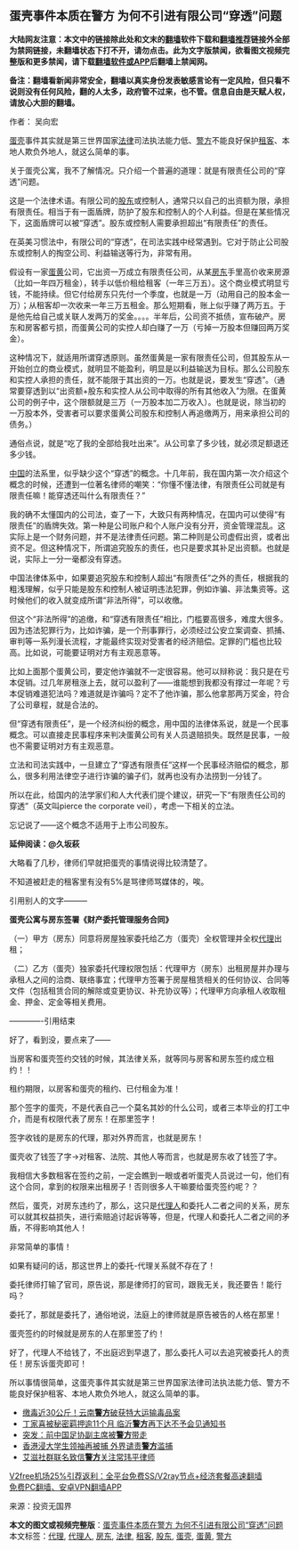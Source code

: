  <h2>蛋壳事件本质在警方 为何不引进有限公司“穿透”问题</h2> <p class="notice"><b>大陆网友注意：本文中的链接除此处和文末的<a href="https://github.com/bannedbook/fanqiang" >翻墙</a>软件下载和<a href="https://github.com/killgcd/justmysocks/blob/master/README.md">翻墙推荐</a>链接外全部为禁网链接，未翻墙状态下打不开，请勿点击。此为文字版禁闻，欲看图文视频完整版和更多禁闻，请下载<a href="https://github.com/bannedbook/fanqiang">翻墙软件或APP</a>后翻墙上禁闻网。</p><p>备注：翻墙看新闻非常安全，翻墙以真实身份发表敏感言论有一定风险，但只看不说则没有任何风险，翻的人太多，政府管不过来，也不管。信息自由是天赋人权，请放心大胆的翻墙。</b></p>  <div class="entry"> <p>作者： 吴向宏</p> <p id="summary"><a href="https://www.bannedbook.org/bnews/tag/%E8%9B%8B%E5%A3%B3/" class="st_tag internal_tag" rel="tag" title="标签 蛋壳 下的日志">蛋壳</a>事件其实就是第三世界国家<a href="https://www.bannedbook.org/bnews/tag/%e6%b3%95%e5%be%8b/" class="st_tag internal_tag" rel="tag" title="标签 法律 下的日志">法律</a>司法执法能力低、<a href="https://www.bannedbook.org/bnews/tag/%e8%ad%a6%e6%96%b9/" class="st_tag internal_tag" rel="tag" title="标签 警方 下的日志">警方</a>不能良好保护<a href="https://www.bannedbook.org/bnews/tag/%e7%a7%9f%e5%ae%a2/" class="st_tag internal_tag" rel="tag" title="标签 租客 下的日志">租客</a>、本地人欺负外地人，就这么简单的事。</p> <p>关于蛋壳公寓，我不了解情况。只介绍一个普遍的道理：就是有限责任公司的“穿透”问题。</p> <p>这是一个法律术语。有限公司的<a href="https://www.bannedbook.org/bnews/tag/%E8%82%A1%E4%B8%9C/" class="st_tag internal_tag" rel="tag" title="标签 股东 下的日志">股东</a>或控制人，通常只以自己的出资额为限，承担有限责任。相当于有一面盾牌，防护了股东和控制人的个人利益。但是在某些情况下，这面盾牌可以被“穿透”。股东或控制人需要承担超出“有限责任”的责任。</p> <p>在英美习惯法中，有限公司的“穿透”，在司法实践中经常遇到。它对于防止公司股东或控制人的掏空公司、利益输送等行为，非常有用。</p> <p>假设有一家<a href="https://www.bannedbook.org/bnews/tag/%E8%9B%8B%E9%BB%84/" class="st_tag internal_tag" rel="tag" title="标签 蛋黄 下的日志">蛋黄</a>公司，它出资一万成立有限责任公司，从某<a href="https://www.bannedbook.org/bnews/tag/%e6%88%bf%e4%b8%9c/" class="st_tag internal_tag" rel="tag" title="标签 房东 下的日志">房东</a>手里高价收来房源（比如一年四万租金），转手以低价租给租客（一年三万五）。这个商业模式明显亏钱，不能持续。但它付给房东只先付一个季度，也就是一万（动用自己的股本金一万）；从租客却一次收来一年三万五租金。那么短期看，账上似乎赚了两万五。于是他先给自己或关联人发两万的奖金。。。。半年后，公司资不抵债，宣布破产。房东和房客都亏损，而蛋黄公司的实控人却白赚了一万（亏掉一万股本但赚回两万奖金）。</p> <p>这种情况下，就适用所谓穿透原则。虽然蛋黄是一家有限责任公司，但其股东从一开始创立的商业模式，就明显不能盈利，明显是以利益输送为目标。那么公司股东和实控人承担的责任，就不能限于其出资的一万。也就是说，要发生“穿透”。（通常要穿透到以“出资额+股东和实控人从公司中取得的所有其他收入”为限。在蛋黄公司的例子中，这个限额就是三万（一万股本加二万收入）。也就是说，除当初的一万股本外，受害者可以要求蛋黄公司股东和控制人再追缴两万，用来承担公司的债务。）</p> <p>通俗点说，就是“吃了我的全部给我吐出来”。从公司拿了多少钱，就必须足额退还多少钱。</p> <p><span class='wp_keywordlink_affiliate'><a href="https://www.bannedbook.org/" title="中国" target="_blank">中国</a></span>的法系里，似乎缺少这个“穿透”的概念。十几年前，我在国内第一次介绍这个概念的时候，还遭到一位著名律师的嘲笑：“你懂不懂法律，有限责任公司就是有限责任嘛！能穿透还叫什么有限责任？”</p> <p>我的确不太懂国内的公司法，查了一下，大致只有两种情况，在国内可以使得“有限责任”的盾牌失效。第一种是公司账户和个人账户没有分开，资金管理混乱。这实际上是一个财务问题，并不是法律责任问题。第二种则是公司虚假出资，或者出资不足。但这种情况下，所谓追究股东的责任，也只是要求其补足出资额。也就是说，实际上一分一毫都没有穿透。</p>  <p>中国法律体系中，如果要追究股东和控制人超出“有限责任”之外的责任，根据我的粗浅理解，似乎只能是股东和控制人被证明违法犯罪，例如诈骗、非法集资等。这时候他们的收入就变成所谓“非法所得”，可以收缴。</p> <p>但这个“非法所得”的追缴，和“穿透有限责任”相比，门槛要高很多，难度大很多。因为违法犯罪行为，比如诈骗，是一个刑事罪行，必须经过公安立案调查、抓捕、审判等一系列漫长流程，才能最终实现对受害者的经济赔偿。定罪的门槛也比较高。比如说，可能要证明对方有主观恶意等。</p> <p>比如上面那个蛋黄公司，要定他诈骗就不一定很容易。他可以辩称说：我只是在亏本促销。过几年房租涨上去，就可以盈利了——谁能想到我都没有撑过一年呢？亏本促销难道犯法吗？难道就是诈骗吗？定不了他诈骗，那么他拿那两万奖金，符合了公司章程，就是合法的。</p> <p>但“穿透有限责任”，是一个经济纠纷的概念，用中国的法律体系说，就是一个民事概念。可以直接走民事程序来判决蛋黄公司有关人员退赔损失。既然是民事，一般也不需要证明对方有主观恶意。</p> <p>立法和司法实践中，一旦建立了“穿透有限责任”这样一个民事经济赔偿的概念，那么，很多利用法律空子进行诈骗的骗子们，就再也没有办法捞到一分钱了。</p> <p>所以在此，给国内的法学家们和人大代表们提个建议，研究一下“有限责任公司的穿透”（英文叫pierce the corporate veil），考虑一下相关的立法。</p> <p>忘记说了——这个概念不适用于上市公司股东。</p> <p><strong>延伸阅读：@久坂萩</strong></p> <p>大略看了几秒，律师们早就把蛋壳的事情说得比较清楚了。</p> <p>不知道被赶走的租客里有没有5%是骂律师骂媒体的，唉。</p>  <p>引用别人的文字&#8212;&#8212;&#8212;</p> <p><strong>蛋壳公寓与房东签署《财产委托管理服务合同》</strong></p> <p>（一）甲方（房东）同意将房屋独家委托给乙方（蛋壳）全权管理并全权<a href="https://www.bannedbook.org/bnews/tag/%E4%BB%A3%E7%90%86/" class="st_tag internal_tag" rel="tag" title="标签 代理 下的日志">代理</a>出租；</p> <p>（二）乙方（蛋壳）独家委托代理权限包括：代理甲方（房东）出租房屋并办理与承租人之间的洽商、联络事宜；代理甲方签署于房屋租赁相关的任何协议、合同等文件（包括租赁合同的解除或变更协议、补充协议等）；代理甲方向承租人收取租金、押金、定金等相关费用。</p> <p>&#8212;&#8212;&#8212;&#8212;-引用结束</p> <p>好了，看到没，要点来了——</p> <p>当房客和蛋壳签约交钱的时候，其法律关系，就等同与房客和房东签约成立租约！！</p> <p>租约期限，以房客和蛋壳的租约、已付租金为准！</p> <p>那个签字的蛋壳，不是代表自己一个莫名其妙的什么公司，或者三本毕业的打工中介，而是有权限代表了房东！在那里签字！</p> <p>签字收钱的是房东的代理，那对外界而言，也就是房东！</p>  <p>蛋壳收了钱签了字→对租客、法院、其他人等而言，也就是房东收了钱签了字。</p> <p>我相信大多数租客在签约之前，一定会瞧到一眼或者听蛋壳人员说过一句，他们有这个合同，拿到的权限来出租房子！否则很多人干嘛要给蛋壳签约呢？？</p> <p>然后，蛋壳，对房东违约了，那么，这只是<a href="https://www.bannedbook.org/bnews/tag/%E4%BB%A3%E7%90%86%E4%BA%BA/" class="st_tag internal_tag" rel="tag" title="标签 代理人 下的日志">代理人</a>和委托人二者之间的关系，房东可以就其权益损失，进行索赔追讨起诉等等，但是，代理人和委托人二者之间的矛盾，不得影响其他人！</p> <p>非常简单的事情！</p> <p>如果有疑问的话，那这世界上的委托-代理关系就不存在了！</p> <p>委托律师打输了官司，原告说，那是律师打的官司，跟我无关，我还要告！能行吗？</p> <p>委托了，那就是委托了，通俗地说，法庭上的律师就是原告被告的人格在那里！</p> <p>蛋壳签约的时候就是房东的人在那里签了约！</p> <p>好了，代理人不给钱了，不出庭迟到早退了，那么委托人可以去追究被委托人的责任！房东诉蛋壳即可！</p> <p>所以事情很简单，这蛋壳事件其实就是第三世界国家法律司法执法能力低、警方不能良好保护租客、本地人欺负外地人，就这么简单的事。</p>  <ul class='op-related-articles' title='相关阅读'> <li><a href='https://www.bannedbook.org/bnews/baitai/20201205/1442429.html' target='_blank'>缴毒近30公斤！云南<b>警方</b>破获特大运输毒品案</a></li> <li><a href='https://www.bannedbook.org/bnews/renquan/xgmyd/20201203/1441477.html' target='_blank'>丁家喜被秘密羁押逾11个月 临沂<b>警方</b>再下达不予会见通知书</a></li> <li><a href='https://www.bannedbook.org/bnews/sports/20201203/1441473.html' target='_blank'>突发：前中国足协副主席被<b>警方</b>带走</a></li> <li><a href='https://www.bannedbook.org/bnews/headline/20201203/1441079.html' target='_blank'>香港浸大学生领袖再被捕 外界谴责<b>警方</b>滥捕</a></li> <li><a href='https://www.bannedbook.org/bnews/baitai/20201203/1441013.html' target='_blank'>艾滋社群联名致信<b>警方</b>关注常玮平律师</a></li> </ul> <p class="texttj"> <a href="https://www.bannedbook.org/forum23/topic22702.html" target="_blank">V2free机场25%引荐返利：全平台免费SS/V2ray节点+经济套餐高速翻墙</a><br/> <a href="https://github.com/bannedbook/fanqiang/wiki/%E7%A6%81%E9%97%BB%E7%BD%91%E5%AE%89%E5%8D%93%E7%BF%BB%E5%A2%99%E6%96%B0%E9%97%BBAPP" target="_blank">免费PC翻墙、安卓VPN翻墙APP</a></p><p> 来源：投资无国界 </p><a name='sharetosocial'></a>       <div><b>本文的图文或视频完整版</b>：<a href='https://www.bannedbook.org/bnews/comments/20201205/1442508.html'>蛋壳事件本质在警方 为何不引进有限公司“穿透”问题</a></div>  </div><!--END ENTRY--> <div class="postfooter"> <div>本文标签：<a href="https://www.bannedbook.org/bnews/tag/%E4%BB%A3%E7%90%86/" rel="tag">代理</a>, <a href="https://www.bannedbook.org/bnews/tag/%E4%BB%A3%E7%90%86%E4%BA%BA/" rel="tag">代理人</a>, <a href="https://www.bannedbook.org/bnews/tag/%e6%88%bf%e4%b8%9c/" rel="tag">房东</a>, <a href="https://www.bannedbook.org/bnews/tag/%e6%b3%95%e5%be%8b/" rel="tag">法律</a>, <a href="https://www.bannedbook.org/bnews/tag/%e7%a7%9f%e5%ae%a2/" rel="tag">租客</a>, <a href="https://www.bannedbook.org/bnews/tag/%E8%82%A1%E4%B8%9C/" rel="tag">股东</a>, <a href="https://www.bannedbook.org/bnews/tag/%E8%9B%8B%E5%A3%B3/" rel="tag">蛋壳</a>, <a href="https://www.bannedbook.org/bnews/tag/%E8%9B%8B%E9%BB%84/" rel="tag">蛋黄</a>, <a href="https://www.bannedbook.org/bnews/tag/%e8%ad%a6%e6%96%b9/" rel="tag">警方</a></div>  </div><!--END POSTFOOTER--> 